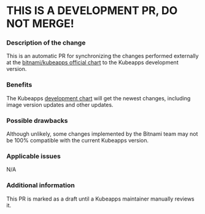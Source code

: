 # THIS IS A DEVELOPMENT PR, DO NOT MERGE!
### Description of the change

This is an automatic PR for synchronizing the changes performed externally at the [bitnami/kubeapps official chart](https://github.com/bitnami/charts/tree/main/bitnami/kubeapps) to the Kubeapps development version.

### Benefits

The Kubeapps [development chart](https://github.com/vmware-tanzu/kubeapps/tree/main/chart/kubeapps) will get the newest changes, including image version updates and other updates.

### Possible drawbacks

Although unlikely, some changes implemented by the Bitnami team may not be 100% compatible with the current Kubeapps version.

### Applicable issues

N/A

### Additional information

This PR is marked as a draft until a Kubeapps maintainer manually reviews it.
